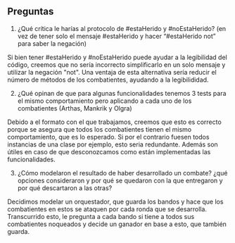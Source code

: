 ## Preguntas

1. ¿Qué crítica le harías al protocolo de #estaHerido y #noEstaHerido? (en vez de tener solo el mensaje #estaHerido y hacer “#estaHerido not” para saber la negación)

Si bien tener #estaHerido y #noEstaHerido puede ayudar a la legibilidad del código, creemos que no sería incorrecto simplificarlo en un solo mensaje y utilizar la negación "not". Una ventaja de esta alternativa sería reducir el número de métodos de los combatientes, ayudando a la legibilididad.

2. ¿Qué opinan de que para algunas funcionalidades tenemos 3 tests para el mismo comportamiento pero aplicando a cada uno de los combatientes (Arthas, Mankrik y Olgra)

Debido a el formato con el que trabajamos, creemos que esto es correcto porque se asegura que todos los combatientes tienen el mismo comportamiento, que es lo esperado. Si por el contrario fuesen todos instancias de una clase por ejemplo, esto seria redundante. Además son útiles en caso de que desconozcamos como están implementadas las funcionalidades.
 
3. ¿Cómo modelaron el resultado de haber desarrollado un combate? ¿qué opciones consideraron y por qué se quedaron con la que entregaron y por qué descartaron a las otras?
 
Decidimos modelar un orquestador, que guarda los bandos y hace que los combatientes en estos se ataquen por cada ronda que se desarrolla. Transcurrido esto, le pregunta a cada bando si tiene a todos sus combatientes noqueados y decide un ganador en base a esto, que también guarda.
